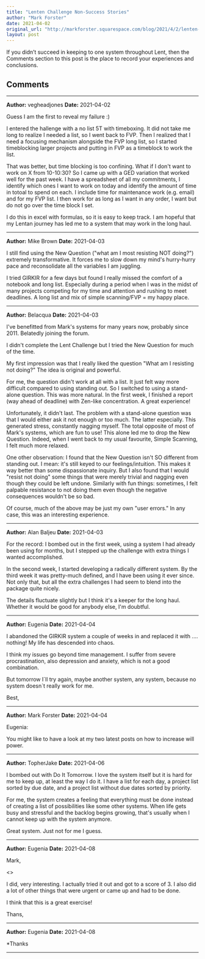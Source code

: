```yaml
---
title: "Lenten Challenge Non-Success Stories"
author: "Mark Forster"
date: 2021-04-02
original_url: "http://markforster.squarespace.com/blog/2021/4/2/lenten-challenge-non-success-stories.html"
layout: post
---
```


If you didn’t succeed in keeping to one system throughout Lent, then the Comments section to this post is the place to record your experiences and conclusions.


## Comments

---

**Author:** vegheadjones
**Date:** 2021-04-02

Guess I am the first to reveal my failure :)  
  
I entered the hallenge with a no list 5T with timeboxing. It did not take me long to realize I needed a list, so I went back to FVP. Then I realized that I need a focusing mechanism alongside the FVP long list, so I started timeblocking larger projects and putting in FVP as a timeblock to work the list.  
  
That was better, but time blocking is too confining. What if I don't want to work on X from 10-10:30? So I came up with a GED variation that worked well for the past week. I have a spreadsheet of all my commitments, I identify which ones I want to work on today and identify the amount of time in totoal to spend on each. I include time for maintenance work (e.g. email) and for my FVP list. I then work for as long as I want in any order, I want but do not go over the time block I set.  
  
I do this in excel with formulas, so it is easy to keep track. I am hopeful that my Lentan journey has led me to a system that may work in the long haul.

---

**Author:** Mike Brown
**Date:** 2021-04-03

I still find using the New Question ("what am I most resisting NOT doing?") extremely transformative. It forces me to slow down my mind's hurry-hurry pace and reconsolidate all the variables I am juggling.  
  
I tried GIRKIR for a few days but found I really missed the comfort of a notebook and long list. Especially during a period when I was in the midst of many projects competing for my time and attention and rushing to meet deadlines. A long list and mix of simple scanning/FVP = my happy place.

---

**Author:** Belacqua
**Date:** 2021-04-03

I've benefitted from Mark's systems for many years now, probably since 2011. Belatedly joining the forum.   
  
I didn't complete the Lent Challenge but I tried the New Question for much of the time.  
  
My first impression was that I really liked the question "What am I resisting not doing?" The idea is original and powerful.  
  
For me, the question didn't work at all with a list. It just felt way more difficult compared to using standing out. So I switched to using a stand-alone question. This was more natural. In the first week, I finished a report (way ahead of deadline) with Zen-like concentration. A great experience!  
  
Unfortunately, it didn't last. The problem with a stand-alone question was that I would either ask it not enough or too much. The latter especially. This generated stress, constantly nagging myself. The total opposite of most of Mark's systems, which are fun to use! This alone led me to drop the New Question. Indeed, when I went back to my usual favourite, Simple Scanning, I felt much more relaxed.  
  
One other observation: I found that the New Question isn't SO different from standing out. I mean: it's still keyed to our feelings/intuition. This makes it way better than some dispassionate inquiry. But I also found that I would "resist not doing" some things that were merely trivial and nagging even though they could be left undone. Similarly with fun things: sometimes, I felt palpable resistance to not doing them even though the negative consequences wouldn't be so bad.  
  
Of course, much of the above may be just my own "user errors." In any case, this was an interesting experience.

---

**Author:** Alan Baljeu
**Date:** 2021-04-03

For the record: I bombed out in the first week, using a system I had already been using for months, but I stepped up the challenge with extra things I wanted accomplished.   
  
In the second week, I started developing a radically different system. By the third week it was pretty-much defined, and I have been using it ever since. Not only that, but all the extra challenges I had seem to blend into the package quite nicely.  
  
The details fluctuate slightly but I think it's a keeper for the long haul. Whether it would be good for anybody else, I'm doubtful.

---

**Author:** Eugenia
**Date:** 2021-04-04

I abandoned the GIRKIR system a couple of weeks in and replaced it with .... nothing! My life has descended into chaos.  
  
I think my issues go beyond time management. I suffer from severe procrastination, also depression and anxiety, which is not a good combination.  
  
But tomorrow I´ll try again, maybe another system, any system, because no system doesn´t really work for me.  
  
Best,

---

**Author:** Mark Forster
**Date:** 2021-04-04

Eugenia:  
  
You might like to have a look at my two latest posts on how to increase will power.

---

**Author:** TopherJake
**Date:** 2021-04-06

I bombed out with Do It Tomorrow. I love the system itself but it is hard for me to keep up, at least the way I do it. I have a list for each day, a project list sorted by due date, and a project list without due dates sorted by priority.  
  
For me, the system creates a feeling that everything must be done instead of creating a list of possibilities like some other systems. When life gets busy and stressful and the backlog begins growing, that's usually when I cannot keep up with the system anymore.  
  
Great system. Just not for me I guess.

---

**Author:** Eugenia
**Date:** 2021-04-08

Mark,  
  
<<You might like to have a look at my two latest posts on how to increase will power.>>  
  
I did, very interesting. I actually tried it out and got to a score of 3. I also did a lot of other things that were urgent or came up and had to be done.  
  
I think that this is a great exercise!  
  
Thans,

---

**Author:** Eugenia
**Date:** 2021-04-08

\*Thanks

---
